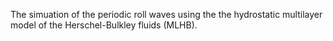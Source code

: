 The simuation of the periodic roll waves using the the hydrostatic multilayer model of the Herschel-Bulkley fluids (MLHB).
